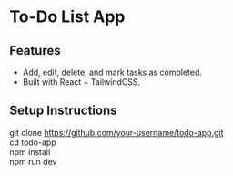 # To-Do List App

## Features
- Add, edit, delete, and mark tasks as completed.
- Built with React + TailwindCSS.

## Setup Instructions

git clone https://github.com/your-username/todo-app.git
<br />
cd todo-app
<br />
npm install
<br />
npm run dev
